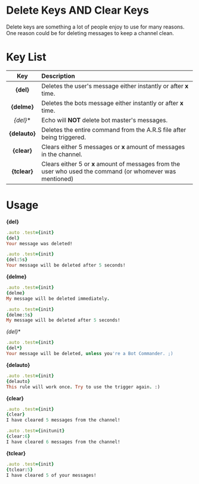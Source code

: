 # Delete Keys AND Clear Keys
Delete keys are something a lot of people enjoy to use for many reasons. One reason could be for deleting messages to keep a channel clean.

# Key List
| Key | Description |
| :---: | :--- |
| **{del}** | Deletes the user's message either instantly or after **x** time. |
| **{delme}** | Deletes the bots message either instantly or after **x** time. |
| **{del*}** | Echo will **NOT** delete bot master's messages. |
| **{delauto}** | Deletes the entire command from the A.R.S file after being triggered. |
| **{clear}** | Clears either 5 messages or **x** amount of messages in the channel. |
| **{tclear}** | Clears either 5 or **x** amount of messages from the user who used the command \(or whomever was mentioned\) |

# Usage
**{del}**
```ruby
.auto .test={init}
{del}
Your message was deleted!
```
```ruby
.auto .test={init}
{del:5s}
Your message will be deleted after 5 seconds!
```

**{delme}**
```ruby
.auto .test={init}
{delme}
My message will be deleted immediately.
```
```ruby
.auto .test={init}
{delme:5s}
My message will be deleted after 5 seconds!
```

**{del*}**
```ruby
.auto .test={init}
{del*}
Your message will be deleted, unless you're a Bot Commander. ;)
```

**{delauto}**
```ruby
.auto .test={init}
{delauto}
This rule will work once. Try to use the trigger again. :)
```

**{clear}**
```ruby
.auto .test={init}
{clear}
I have cleared 5 messages from the channel!
```
```ruby
.auto .test={initunit}
{clear:6}
I have cleared 6 messages from the channel!
```

**{tclear}**
```ruby
.auto .test={init}
{tclear:5}
I have cleared 5 of your messages!
```
